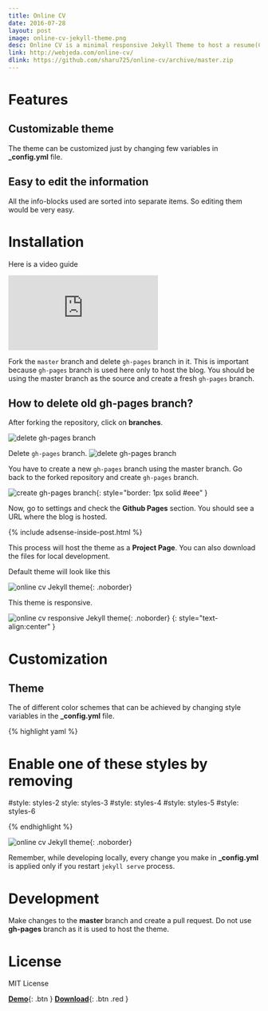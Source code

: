 ```yaml
---
title: Online CV
date: 2016-07-28
layout: post
image: online-cv-jekyll-theme.png
desc: Online CV is a minimal responsive Jekyll Theme to host a resume(CV) online.
link: http://webjeda.com/online-cv/
dlink: https://github.com/sharu725/online-cv/archive/master.zip
---
```




# Features

## Customizable theme
The theme can be customized just by changing few variables in **_config.yml** file.

## Easy to edit the information
All the info-blocks used are sorted into separate items. So editing them would be very easy.

# Installation

Here is a video guide

<iframe class="video" src="https://www.youtube.com/embed/T2nx6tj-ZH4" frameborder="0" allowfullscreen></iframe>

Fork the ``master`` branch and delete ``gh-pages`` branch in it. This is important because ``gh-pages`` branch is used here only to host the blog. You should be using the master branch as the source and create a fresh ``gh-pages`` branch.

## How to delete old **gh-pages** branch?
After forking the repository, click on **branches**.


![delete gh-pages branch]({{site.baseurl}}/images/delete-github-branch.png)

Delete ``gh-pages`` branch.
![delete gh-pages branch]({{site.baseurl}}/images/delete-github-branch-2.png)

You have to create a new ``gh-pages`` branch using the master branch. Go back to the forked repository and create ``gh-pages`` branch.

![create gh-pages branch]({{site.baseurl}}/images/create-gh-pages-branch.JPG){: style="border: 1px solid #eee" }

Now, go to settings and check the **Github Pages** section. You should see a URL where the blog is hosted.

{% include adsense-inside-post.html %}

This process will host the theme as a **Project Page**. You can also download the files for local development. 

Default theme will look like this

![online cv Jekyll theme](https://raw.githubusercontent.com/sharu725/online-cv/master/assets/images/online-cv-jekyll-theme.png){: .noborder}

This theme is responsive.

![online cv responsive Jekyll theme](https://github.com/sharu725/online-cv/raw/master/assets/images/online-cv-responsive-jekyll-theme.png){: .noborder}
{:  style="text-align:center" }

# Customization

## Theme
The of different color schemes that can be achieved by changing style variables in the **_config.yml** file.

{% highlight yaml %}

# Enable one of these styles by removing #
#style: styles-2
style: styles-3
#style: styles-4
#style: styles-5
#style: styles-6

{% endhighlight %}

![online cv Jekyll theme](https://github.com/sharu725/online-cv/raw/master/assets/images/online-cv-jekyll-theme-2.png){: .noborder}

Remember, while developing locally, every change you make in **_config.yml** is applied only if you restart ``jekyll serve`` process.

# Development
Make changes to the **master** branch and create a pull request. Do not use **gh-pages** branch as it is used to host the theme.

# License
MIT License

[**Demo**]({{page.link}}){: .btn }
[**Download**]({{page.dlink}}){: .btn .red }